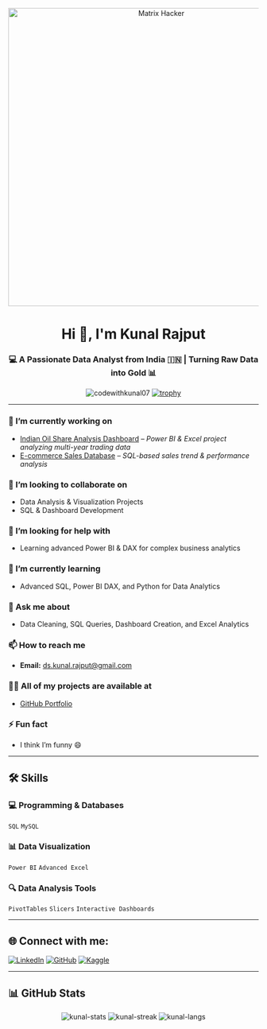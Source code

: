 <p align="center">
  <img src="https://media.giphy.com/media/MC6eSuC3yyPCU/giphy.gif" width="600" alt="Matrix Hacker">
</p>


<h1 align="center">Hi 👋, I'm Kunal Rajput</h1>
<h3 align="center">💻 A Passionate Data Analyst from India 🇮🇳 | Turning Raw Data into Gold 📊</h3>

<p align="center">
  <img src="https://komarev.com/ghpvc/?username=codewithkunal07&label=Profile%20Views&color=0e75b6&style=flat" alt="codewithkunal07" /> 
  <a href="https://github.com/ryo-ma/github-profile-trophy">
    <img src="https://github-profile-trophy.vercel.app/?username=codewithkunal07&theme=matrix&margin-w=15&margin-h=15" alt="trophy" />
  </a>
</p>

---

### 🔭 I’m currently working on
- [Indian Oil Share Analysis Dashboard](https://github.com/codewithkunal07) – *Power BI & Excel project analyzing multi-year trading data*
- [E-commerce Sales Database](https://github.com/codewithkunal07) – *SQL-based sales trend & performance analysis*

### 👯 I’m looking to collaborate on
- Data Analysis & Visualization Projects
- SQL & Dashboard Development

### 🤝 I’m looking for help with
- Learning advanced Power BI & DAX for complex business analytics

### 🌱 I’m currently learning
- Advanced SQL, Power BI DAX, and Python for Data Analytics

### 💬 Ask me about
- Data Cleaning, SQL Queries, Dashboard Creation, and Excel Analytics

### 📫 How to reach me
- **Email:** ds.kunal.rajput@gmail.com

### 👨‍💻 All of my projects are available at
- [GitHub Portfolio](https://github.com/codewithkunal07)

### ⚡ Fun fact
- I think I’m funny 😄

---

## 🛠️ Skills

### 💻 Programming & Databases
`SQL` `MySQL`

### 📊 Data Visualization
`Power BI` `Advanced Excel`

### 🔍 Data Analysis Tools
`PivotTables` `Slicers` `Interactive Dashboards`

---

## 🌐 Connect with me:
[![LinkedIn](https://img.shields.io/badge/-LinkedIn-blue?style=flat&logo=linkedin)](https://www.linkedin.com/in/kunal-93a776349/) 
[![GitHub](https://img.shields.io/badge/-GitHub-black?style=flat&logo=github)](https://github.com/codewithkunal07) 
[![Kaggle](https://img.shields.io/badge/-Kaggle-blue?style=flat&logo=kaggle)](https://www.kaggle.com) 

---

## 📊 GitHub Stats
<p align="center">
  <img src="https://github-readme-stats.vercel.app/api?username=codewithkunal07&show_icons=true&theme=matrix" alt="kunal-stats" />
  <img src="https://github-readme-streak-stats.herokuapp.com/?user=codewithkunal07&theme=matrix" alt="kunal-streak" />
  <img src="https://github-readme-stats.vercel.app/api/top-langs/?username=codewithkunal07&layout=compact&theme=matrix" alt="kunal-langs" />
</p>


